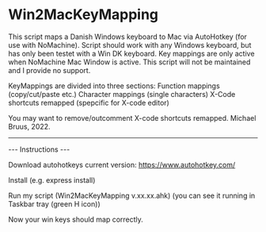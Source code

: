 # Win2MacKeyMapping

This script maps a Danish Windows keyboard to Mac via AutoHotkey (for use with NoMachine).
Script should work with any Windows keyboard, but has only been testet with a Win DK keyboard.
Key mappings are only active when NoMachine Mac Window is active.
This script will not be maintained and I provide no support.

KeyMappings are divided into three sections:
Function mappings (copy/cut/paste etc.)
Character mappings (single characters)
X-Code shortcuts remapped (spepcific for X-code editor)

You may want to remove/outcomment X-code shortcuts remapped.
Michael Bruus, 2022.

**********************************
--- Instructions ---

Download autohotkeys current version:
https://www.autohotkey.com/

Install (e.g. express install)

Run my script (Win2MacKeyMapping v.xx.xx.ahk)
(you can see it running in Taskbar tray (green H icon))

Now your win keys should map correctly.
